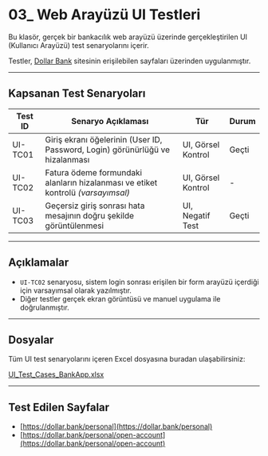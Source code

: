 # 03_ Web Arayüzü UI Testleri

Bu klasör, gerçek bir bankacılık web arayüzü üzerinde gerçekleştirilen UI (Kullanıcı Arayüzü) test senaryolarını içerir.

Testler, [Dollar Bank](https://dollar.bank) sitesinin erişilebilen sayfaları üzerinden uygulanmıştır.

---

##  Kapsanan Test Senaryoları

| Test ID         | Senaryo Açıklaması                                                                 | Tür       | Durum  |
|------------------|------------------------------------------------------------------------------------|------------|---------|
| UI-TC01     | Giriş ekranı öğelerinin (User ID, Password, Login) görünürlüğü ve hizalanması     | UI, Görsel Kontrol | Geçti |
| UI-TC02     | Fatura ödeme formundaki alanların hizalanması ve etiket kontrolü *(varsayımsal)* | UI, Görsel Kontrol | -     |
| UI-TC03     | Geçersiz giriş sonrası hata mesajının doğru şekilde görüntülenmesi                | UI, Negatif Test   | Geçti |

---

##  Açıklamalar

- `UI-TC02` senaryosu, sistem login sonrası erişilen bir form arayüzü içerdiği için varsayımsal olarak yazılmıştır.
- Diğer testler gerçek ekran görüntüsü ve manuel uygulama ile doğrulanmıştır.

---

## Dosyalar

Tüm UI test senaryolarını içeren Excel dosyasına buradan ulaşabilirsiniz:

[UI_Test_Cases_BankApp.xlsx](./03_UI_Testing_WebApp/UI_Test_Cases_BankApp.xlsx)


---

##  Test Edilen Sayfalar

- [https://dollar.bank/personal](https://dollar.bank/personal)
- [https://dollar.bank/personal/open-account](https://dollar.bank/personal/open-account)

